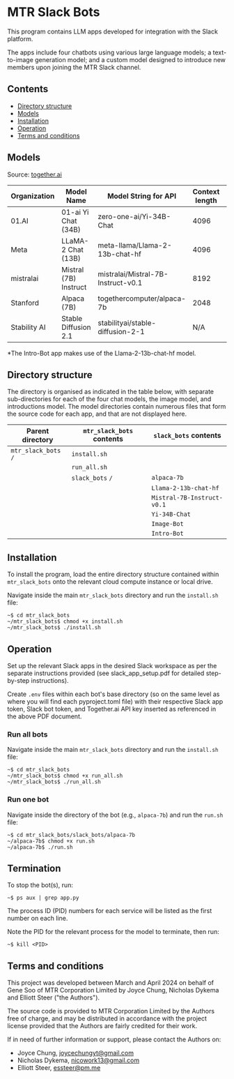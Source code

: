 # MTR Slack Bots

This program contains LLM apps developed for integration with the Slack platform.

The apps include four chatbots using various large language models; a text-to-image generation model; and a custom model designed to introduce new members upon joining the MTR Slack channel.

## Contents

- [Directory structure](#directory-structure)
- [Models](#models)
- [Installation](#installation)
- [Operation](#operation)
- [Terms and conditions](#terms-and-conditions)

## Models

Source: [together.ai](https://docs.together.ai/docs/inference-models)

| Organization | Model Name            | Model String for API               | Context length | Type  |
| ------------ | --------------------- | ---------------------------------- | -------------- | ----- |
| 01.AI        | 01-ai Yi Chat (34B)   | zero-one-ai/Yi-34B-Chat            | 4096           | Chat  |
| Meta         | LLaMA-2 Chat (13B)    | meta-llama/Llama-2-13b-chat-hf     | 4096           | Chat  |
| mistralai    | Mistral (7B) Instruct | mistralai/Mistral-7B-Instruct-v0.1 | 8192           | Chat  |
| Stanford     | Alpaca (7B)           | togethercomputer/alpaca-7b         | 2048           | Chat  |
| Stability AI | Stable Diffusion 2.1  | stabilityai/stable-diffusion-2-1   | N/A            | Image |

\*The Intro-Bot app makes use of the Llama-2-13b-chat-hf model.

## Directory structure

The directory is organised as indicated in the table below, with separate sub-directories for each of the four chat models, the image model, and introductions model. The model directories contain numerous files that form the source code for each app, and that are not displayed here.

| Parent directory     | `mtr_slack_bots` contents | `slack_bots` contents      |
| -------------------- | ------------------------- | -------------------------- |
| `mtr_slack_bots` `/` | `install.sh`              |                            |
|                      | `run_all.sh`              |                            |
|                      | `slack_bots` `/`          | `alpaca-7b`                |
|                      |                           | `Llama-2-13b-chat-hf`      |
|                      |                           | `Mistral-7B-Instruct-v0.1` |
|                      |                           | `Yi-34B-Chat`              |
|                      |                           | `Image-Bot`                |
|                      |                           | `Intro-Bot`                |

## Installation

To install the program, load the entire directory structure contained within `mtr_slack_bots` onto the relevant cloud compute instance or local drive.

Navigate inside the main `mtr_slack_bots` directory and run the `install.sh` file:

```console
~$ cd mtr_slack_bots
~/mtr_slack_bots$ chmod +x install.sh
~/mtr_slack_bots$ ./install.sh
```

## Operation

Set up the relevant Slack apps in the desired Slack workspace as per the separate instructions provided (see slack_app_setup.pdf for detailed step-by-step instructions).

Create `.env` files within each bot's base directory (so on the same level as where you will find each pyproject.toml file) with their respective Slack app token, Slack bot token, and Together.ai API key inserted as referenced in the above PDF document.

### Run all bots

Navigate inside the main `mtr_slack_bots` directory and run the `install.sh` file:

```console
~$ cd mtr_slack_bots
~/mtr_slack_bots$ chmod +x run_all.sh
~/mtr_slack_bots$ ./run_all.sh
```

### Run one bot

Navigate inside the directory of the bot (e.g., `alpaca-7b`) and run the `run.sh` file:

```console
~$ cd mtr_slack_bots/slack_bots/alpaca-7b
~/alpaca-7b$ chmod +x run.sh
~/alpaca-7b$ ./run.sh
```

## Termination

To stop the bot(s), run:

```console
~$ ps aux | grep app.py
```

The process ID (PID) numbers for each service will be listed as the first number on each line.

Note the PID for the relevant process for the model to terminate, then run:

```console
~$ kill <PID>
```

## Terms and conditions

This project was developed between March and April 2024 on behalf of Gene Soo of MTR Corporation Limited by Joyce Chung, Nicholas Dykema and Elliott Steer ("the Authors").

The source code is provided to MTR Corporation Limited by the Authors free of charge, and may be distributed in accordance with the project license provided that the Authors are fairly credited for their work.

If in need of further information or support, please contact the Authors on:

- Joyce Chung, joycechungyt@gmail.com
- Nicholas Dykema, nicowork13@gmail.com
- Elliott Steer, essteer@pm.me
